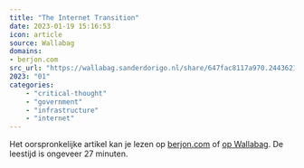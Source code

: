 ```yaml
---
title: "The Internet Transition"
date: 2023-01-19 15:16:53
icon: article
source: Wallabag
domains:
- berjon.com
src_url: "https://wallabag.sanderdorigo.nl/share/647fac8117a970.24436216"
2023: "01"
categories:
    - "critical-thought"
    - "government"
    - "infrastructure"
    - "internet"
---
```

Het oorspronkelijke artikel kan je lezen op [berjon.com](https://berjon.com/internet-transition/) of [op Wallabag](https://wallabag.sanderdorigo.nl/share/647fac8117a970.24436216). De leestijd is ongeveer 27 minuten.